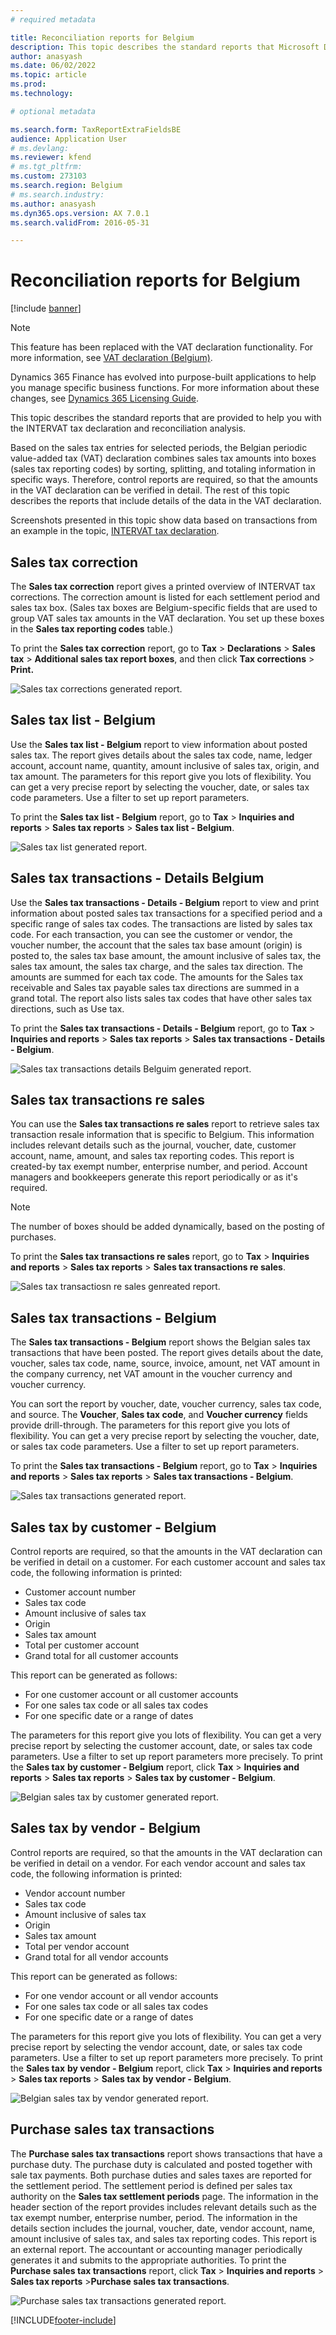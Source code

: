 ```yaml
---
# required metadata

title: Reconciliation reports for Belgium
description: This topic describes the standard reports that Microsoft Dynamics 365 Finance provides to help you with the INTERVAT tax declaration and reconciliation analysis.
author: anasyash
ms.date: 06/02/2022
ms.topic: article
ms.prod: 
ms.technology: 

# optional metadata

ms.search.form: TaxReportExtraFieldsBE
audience: Application User
# ms.devlang: 
ms.reviewer: kfend
# ms.tgt_pltfrm: 
ms.custom: 273103
ms.search.region: Belgium
# ms.search.industry: 
ms.author: anasyash
ms.dyn365.ops.version: AX 7.0.1
ms.search.validFrom: 2016-05-31

---
```


# Reconciliation reports for Belgium

[!include [banner](../includes/banner.md)]

> [!NOTE]
> This feature has been replaced with the VAT declaration functionality. For more information, see [VAT declaration (Belgium)](emea-bel-vat-declaration-belgium.md).

Dynamics 365 Finance has evolved into purpose-built applications to help you manage specific business functions. For more information about these changes, see [Dynamics 365 Licensing Guide](https://go.microsoft.com/fwlink/?LinkId=866544).

This topic describes the standard reports that are provided to help you with the INTERVAT tax declaration and reconciliation analysis.

Based on the sales tax entries for selected periods, the Belgian periodic value-added tax (VAT) declaration combines sales tax amounts into boxes (sales tax reporting codes) by sorting, splitting, and totaling information in specific ways. Therefore, control reports are required, so that the amounts in the VAT declaration can be verified in detail. The rest of this topic describes the reports that include details of the data in the VAT declaration.

Screenshots presented in this topic show data based on transactions from an example in the topic, [INTERVAT tax declaration](emea-bel-intervat-tax-declaration.md).


## Sales tax correction
The **Sales tax correction** report gives a printed overview of INTERVAT tax corrections. The correction amount is listed for each settlement period and sales tax box. (Sales tax boxes are Belgium-specific fields that are used to group VAT sales tax amounts in the VAT declaration. You set up these boxes in the **Sales tax reporting codes** table.)

To print the **Sales tax correction** report, go to **Tax** \> **Declarations** \> **Sales tax** \> **Additional sales tax report boxes**, and then click **Tax corrections** \> **Print.**

![Sales tax corrections generated report.](media/1_Sales_tax_corrections.png)

## Sales tax list - Belgium
Use the **Sales tax list - Belgium** report to view information about posted sales tax. The report gives details about the sales tax code, name, ledger account, account name, quantity, amount inclusive of sales tax, origin, and tax amount. The parameters for this report give you lots of flexibility. You can get a very precise report by selecting the voucher, date, or sales tax code parameters. Use a filter to set up report parameters.

To print the **Sales tax list - Belgium** report, go to **Tax** \> **Inquiries and reports** \> **Sales tax reports** \> **Sales tax list - Belgium**.

![Sales tax list generated report.](media/2_Sales_tax_list.png)

## Sales tax transactions - Details  Belgium
Use the **Sales tax transactions - Details - Belgium** report to view and print information about posted sales tax transactions for a specified period and a specific range of sales tax codes. The transactions are listed by sales tax code. For each transaction, you can see the customer or vendor, the voucher number, the account that the sales tax base amount (origin) is posted to, the sales tax base amount, the amount inclusive of sales tax, the sales tax amount, the sales tax charge, and the sales tax direction. The amounts are summed for each tax code. The amounts for the Sales tax receivable and Sales tax payable sales tax directions are summed in a grand total. The report also lists sales tax codes that have other sales tax directions, such as Use tax.

To print the **Sales tax transactions - Details - Belgium** report, go to **Tax** \> **Inquiries and reports** \> **Sales tax reports** \> **Sales tax transactions - Details - Belgium**.

![Sales tax transactions details Belguim generated report.](media/3_Sales_tax_transactions_details.png)

## Sales tax transactions re sales
You can use the **Sales tax transactions re sales** report to retrieve sales tax transaction resale information that is specific to Belgium. This information includes relevant details such as the journal, voucher, date, customer account, name, amount, and sales tax reporting codes. This report is created-by tax exempt number, enterprise number, and period. Account managers and bookkeepers generate this report periodically or as it's required.

> [!NOTE]
> The number of boxes should be added dynamically, based on the posting of purchases.

To print the **Sales tax transactions re sales** report, go to **Tax** \> **Inquiries and reports** \> **Sales tax reports** \> **Sales tax transactions re sales**.

![Sales tax transactiosn re sales genreated report.](media/4_Sales_tax_transactions_re_sales.png)


## Sales tax transactions - Belgium

The **Sales tax transactions - Belgium** report shows the Belgian sales tax transactions that have been posted. The report gives details about the date, voucher, sales tax code, name, source, invoice, amount, net VAT amount in the company currency, net VAT amount in the voucher currency and voucher currency.

You can sort the report by voucher, date, voucher currency, sales tax code, and source. The **Voucher**, **Sales tax code**, and **Voucher currency** fields provide drill-through. The parameters for this report give you lots of flexibility. You can get a very precise report by selecting the voucher, date, or sales tax code parameters. Use a filter to set up report parameters.

To print the **Sales tax transactions - Belgium** report, go to **Tax** \> **Inquiries and reports** \> **Sales tax reports** \> **Sales tax transactions - Belgium**.

![Sales tax transactions generated report.](media/5_Sales_tax_transactions.png)

## Sales tax by customer - Belgium

Control reports are required, so that the amounts in the VAT declaration can be verified in detail on a customer. For each customer account and sales tax code, the following information is printed:

-   Customer account number
-   Sales tax code
-   Amount inclusive of sales tax
-   Origin
-   Sales tax amount
-   Total per customer account
-   Grand total for all customer accounts

This report can be generated as follows:

-   For one customer account or all customer accounts
-   For one sales tax code or all sales tax codes
-   For one specific date or a range of dates

The parameters for this report give you lots of flexibility. You can get a very precise report by selecting the customer account, date, or sales tax code parameters. Use a filter to set up report parameters more precisely.  To print the **Sales tax** **by customer - Belgium** report, click **Tax** &gt; **Inquiries and reports** &gt; **Sales tax reports** &gt; **Sales tax** **by customer - Belgium**.

![Belgian sales tax by customer generated report.](media/6_Sales_tax_by_customer.png)

## Sales tax by vendor - Belgium

Control reports are required, so that the amounts in the VAT declaration can be verified in detail on a vendor. For each vendor account and sales tax code, the following information is printed:

-   Vendor account number
-   Sales tax code
-   Amount inclusive of sales tax
-   Origin
-   Sales tax amount
-   Total per vendor account
-   Grand total for all vendor accounts

This report can be generated as follows:

-   For one vendor account or all vendor accounts
-   For one sales tax code or all sales tax codes
-   For one specific date or a range of dates

The parameters for this report give you lots of flexibility. You can get a very precise report by selecting the vendor account, date, or sales tax code parameters. Use a filter to set up report parameters more precisely. 
To print the **Sales tax** **by vendor - Belgium** report, click **Tax** &gt; **Inquiries and reports** &gt; **Sales tax reports** &gt; **Sales tax** **by vendor - Belgium**.

![Belgian sales tax by vendor generated report.](media/7_Sales_tax_by_vendor.png)

## Purchase sales tax transactions
The **Purchase sales tax transactions** report shows transactions that have a purchase duty. The purchase duty is calculated and posted together with sale tax payments. Both purchase duties and sales taxes are reported for the settlement period. 
The settlement period is defined per sales tax authority on the **Sales tax settlement periods** page. 
The information in the header section of the report provides includes relevant details such as the tax exempt number, enterprise number, period. 
The information in the details section includes the journal, voucher, date, vendor account, name, amount inclusive of sales tax, and sales tax reporting codes. This report is an external report. The accountant or accounting manager periodically generates it and submits to the appropriate authorities. 
To print the **Purchase sales tax transactions** report, click **Tax** &gt; **Inquiries and reports** &gt; **Sales tax reports** &gt;**Purchase sales tax transactions**.

![Purchase sales tax transactions generated report.](media/8_Purchase_sales_tax_transactions.png)


[!INCLUDE[footer-include](../../includes/footer-banner.md)]
